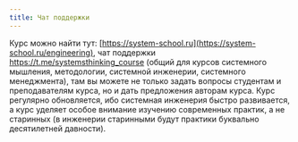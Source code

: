 ```yaml
---
title: Чат поддержки
---
```


Курс можно найти тут:
[https://system-school.ru](https://system-school.ru/engineering), чат
поддержки <https://t.me/systemsthinking_course> (общий для курсов
системного мышления, методологии, системной инженерии, системного
менеджмента), там вы можете не только задать вопросы студентам и
преподавателям курса, но и дать предложения авторам курса. Курс
регулярно обновляется, ибо системная инженерия быстро развивается, а
курс уделяет особое внимание изучению современных практик, а не
старинных (в инженерии старинными будут практики буквально десятилетней
давности).
